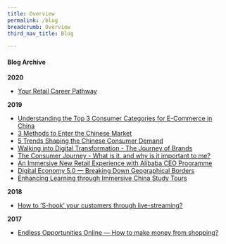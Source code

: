 ```yaml
---
title: Overview
permalink: /blog
breadcrumb: Overview
third_nav_title: Blog

---
```



<h4>Blog Archive</h4>

<b>2020</b>
<ul>
  <li><a href="/success-and-blog/blog/your-retail-career-pathway">Your Retail Career Pathway</a></li>
  </ul>
  
<b>2019</b>
<ul>
    <li><a href="/success-and-blog/blog/understanding-the-top-3-consumer-categories-for-e-commerce-in-china">Understanding the Top 3 Consumer Categories for E-Commerce in China</a></li>
    <li><a href="/success-and-blog/blog/3-methods-to-enter-chinese-market">3 Methods to Enter the Chinese Market</a></li>
    <li><a href="/success-and-blog/blog/5-trends-of-chinese-consumers">5 Trends Shaping the Chinese Consumer Demand</a></li>
    <li><a href="/success-and-blog/blog/the-journey-of-brands">Walking into Digital Transformation - The Journey of Brands</a></li>
  <li><a href="/success-and-blog/blog/the-consumer-journey-what-is-it-and-why-is-it-important-to-me">The Consumer Journey - What is it, and why is it important to me?</a></li>
  <li><a href="/success-and-blog/blog/retail-experience-with-alibaba-ceo-programme">An Immersive New Retail Experience with Alibaba CEO Programme</a></li>
  <li><a href="/success-and-blog/blog/digital-economy-5-0">Digital Economy 5.0 — Breaking Down Geographical Borders</a></li>
  <li><a href="/success-and-blog/blog/immersive-china-study-tours">Enhancing Learning through Immersive China Study Tours</a></li>
    </ul>
  
<b>2018</b>
<ul>
  <li><a href="/success-and-blog/blog/shook-customers-through-live-streaming">How to ’S-hook’ your customers through live-streaming?</a></li>
  </ul>
  
<b>2017</b>
<ul>
  <li><a href="/success-and-blog/blog/how-to-make-money-from-shopping">Endless Opportunities Online — How to make money from shopping?</a></li>
  </ul>
